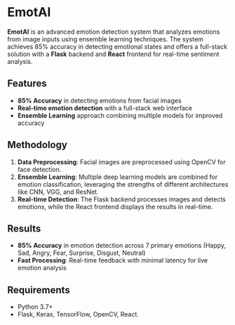 # EmotAI

**EmotAI** is an advanced emotion detection system that analyzes emotions from image inputs using ensemble learning techniques. The system achieves 85% accuracy in detecting emotional states and offers a full-stack solution with a **Flask** backend and **React** frontend for real-time sentiment analysis.

## Features

- **85% Accuracy** in detecting emotions from facial images
- **Real-time emotion detection** with a full-stack web interface
- **Ensemble Learning** approach combining multiple models for improved accuracy

## Methodology

1. **Data Preprocessing**: Facial images are preprocessed using OpenCV for face detection.
2. **Ensemble Learning**: Multiple deep learning models are combined for emotion classification, leveraging the strengths of different architectures like CNN, VGG, and ResNet.
3. **Real-time Detection**: The Flask backend processes images and detects emotions, while the React frontend displays the results in real-time.

## Results

- **85% Accuracy** in emotion detection across 7 primary emotions (Happy, Sad, Angry, Fear, Surprise, Disgust, Neutral)
- **Fast Processing**: Real-time feedback with minimal latency for live emotion analysis

## Requirements

- Python 3.7+
- Flask, Keras, TensorFlow, OpenCV, React.
